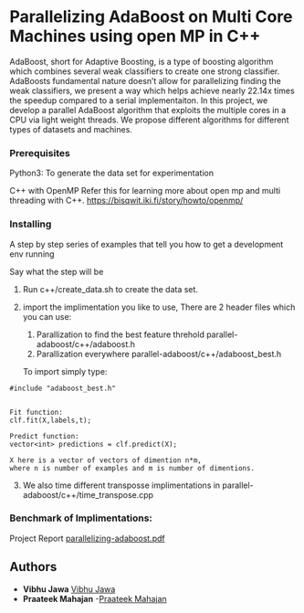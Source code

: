 # Parallelizing AdaBoost on Multi Core Machines using open MP in C++

AdaBoost, short for Adaptive Boosting, is a type of boosting algorithm which combines several weak classifiers to create one strong classifier. AdaBoosts fundamental nature doesn’t allow for parallelizing finding the weak classifiers, we present a way which helps achieve nearly 22.14x times the speedup compared to a serial implementaiton. In this project, we develop a parallel AdaBoost algorithm that exploits the multiple cores in a CPU via light weight threads. We propose different algorithms for different types of datasets and machines.



### Prerequisites

Python3: To generate the data set for experimentation

C++ with OpenMP 
Refer this for learning more about open mp and multi threading with C++.
https://bisqwit.iki.fi/story/howto/openmp/


### Installing

A step by step series of examples that tell you how to get a development env running

Say what the step will be

1. Run c++/create_data.sh to create the data set.

2. import the implimentation you like to use, There are 2 header files which you can use:
  
      1. Parallization to find the best feature threhold parallel- adaboost/c++/adaboost.h
      2. Parallization everywhere parallel-adaboost/c++/adaboost_best.h
      
      To import simply type:
      
```
#include "adaboost_best.h"


Fit function: 
clf.fit(X,labels,t);

Predict function: 
vector<int> predictions = clf.predict(X); 

X here is a vector of vectors of dimention n*m, 
where n is number of examples and m is number of dimentions.

```
3. We also time different transposse implimentations in  parallel-adaboost/c++/time_transpose.cpp


### Benchmark of Implimentations:
Project Report [parallelizing-adaboost.pdf](https://github.com/VibhuJawa/parallel-adaboost/blob/master/parallelizing-adaboost.pdf)


## Authors
* **Vibhu Jawa** [Vibhu Jawa](https://github.com/VibhuJawa)
* **Praateek  Mahajan** -[Praateek  Mahajan](https://github.com/praateekmahajan)

